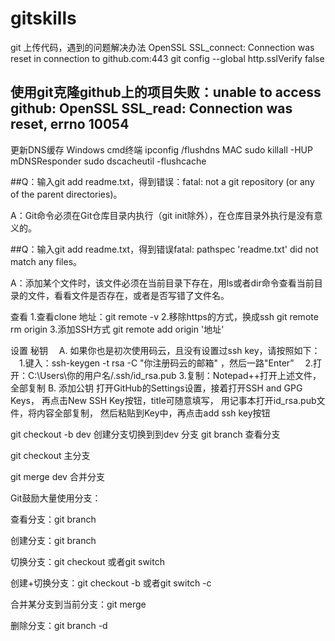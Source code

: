 # gitskills
git 上传代码，遇到的问题解决办法
OpenSSL SSL_connect: Connection was reset in connection to github.com:443
git config --global http.sslVerify false

 ## 使用git克隆github上的项目失败：unable to access github: OpenSSL SSL_read: Connection was reset, errno 10054
更新DNS缓存 
Windows  cmd终端  ipconfig /flushdns
MAC  sudo killall -HUP mDNSResponder    sudo dscacheutil -flushcache


##Q：输入git add readme.txt，得到错误：fatal: not a git repository (or any of the parent directories)。

   A：Git命令必须在Git仓库目录内执行（git init除外），在仓库目录外执行是没有意义的。

##Q：输入git add readme.txt，得到错误fatal: pathspec 'readme.txt' did not match any files。

  A：添加某个文件时，该文件必须在当前目录下存在，用ls或者dir命令查看当前目录的文件，看看文件是否存在，或者是否写错了文件名。




查看 
 1.查看clone 地址：git remote -v
 2.移除https的方式，换成ssh  git remote rm origin 
 3.添加SSH方式 git remote add origin '地址'

 
设置 秘钥
　A. 如果你也是初次使用码云，且没有设置过ssh key，请按照如下：
　1.键入：ssh-keygen -t rsa -C "你注册码云的邮箱" ，然后一路"Enter”
　2.打开：C:\Users\你的用户名/.ssh/id_rsa.pub
  3.复制：Notepad++打开上述文件，全部复制
  B. 添加公钥
  打开GitHub的Settings设置，接着打开SSH and GPG Keys，
  再点击New SSH Key按钮，title可随意填写，
  用记事本打开id_rsa.pub文件，将内容全部复制，
  然后粘贴到Key中，再点击add ssh key按钮
  
  git checkout -b dev 创建分支切换到到dev 分支
  git branch 查看分支
  
  git checkout 主分支
  
  git merge dev  合并分支
  
  Git鼓励大量使用分支：

查看分支：git branch

创建分支：git branch <name>

切换分支：git checkout <name>或者git switch <name>

创建+切换分支：git checkout -b <name>或者git switch -c <name>

合并某分支到当前分支：git merge <name>

删除分支：git branch -d <name>